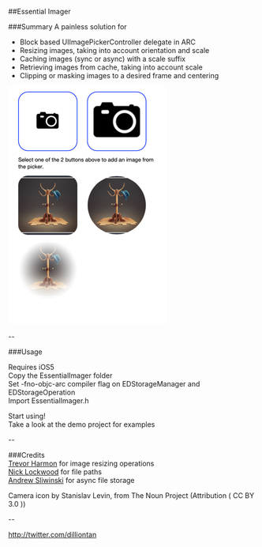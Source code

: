 ##Essential Imager

###Summary
A painless solution for 

 - Block based UIImagePickerController delegate in ARC
 - Resizing images, taking into account orientation and scale
 - Caching images (sync or async) with a scale suffix
 - Retrieving images from cache, taking into account scale
 - Clipping or masking images to a desired frame and centering

<img src="https://github.com/Dillion/EssentialImager/raw/master/screenshot.png"/>  

--

###Usage

Requires iOS5  
Copy the EssentialImager folder  
Set -fno-objc-arc compiler flag on EDStorageManager and EDStorageOperation  
Import EssentialImager.h  

Start using!  
Take a look at the demo project for examples  

--

###Credits  
[Trevor Harmon](http://vocaro.com/trevor/blog/2009/10/12/resize-a-uiimage-the-right-way/)  for image resizing operations  
[Nick Lockwood](https://github.com/nicklockwood/StandardPaths) for file paths  
[Andrew Sliwinski](https://github.com/thisandagain/storage) for async file storage  

Camera icon by Stanislav Levin, from The Noun Project (Attribution ( CC BY 3.0 ))

--

http://twitter.com/dilliontan